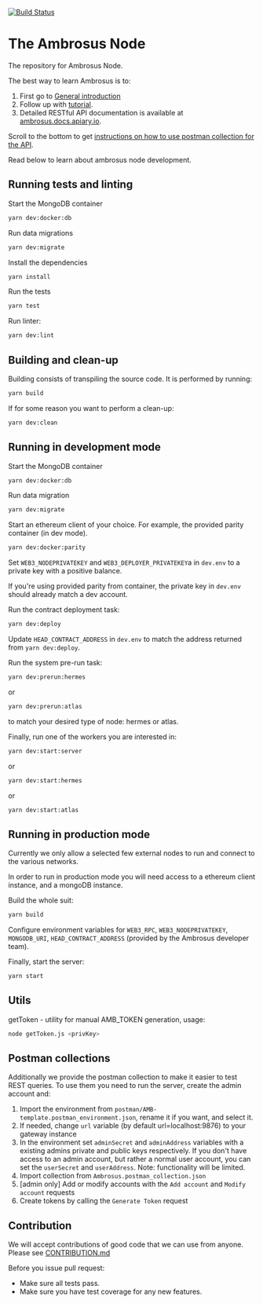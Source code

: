 [![Build Status](https://travis-ci.com/ambrosus/ambrosus-node.svg?branch=master)](https://travis-ci.com/ambrosus/ambrosus-node)

# The Ambrosus Node
The repository for Ambrosus Node. 

The best way to learn Ambrosus is to:
1. First go to [General introduction](https://github.com/ambrosus/ambrosus-node/blob/master/docs/introduction.md)
2. Follow up with [tutorial](https://github.com/ambrosus/ambrosus-node/blob/master/docs/tutorial.md).
3. Detailed RESTful API documentation is available at [ambrosus.docs.apiary.io](https://ambrosus.docs.apiary.io/).

Scroll to the bottom to get [instructions on how to use postman collection for the API](#postman-collections).

Read below to learn about ambrosus node development.

## Running tests and linting

Start the MongoDB container
```sh
yarn dev:docker:db
```

Run data migrations
```sh
yarn dev:migrate
```

Install the dependencies
```sh
yarn install
```

Run the tests
```sh
yarn test
```

Run linter:
```sh
yarn dev:lint
```

## Building and clean-up
Building consists of transpiling the source code. It is performed by running:
```sh
yarn build
```

If for some reason you want to perform a clean-up:
```sh
yarn dev:clean
```

## Running in development mode

Start the MongoDB container
```sh
yarn dev:docker:db
```

Run data migration
```sh
yarn dev:migrate
```

Start an ethereum client of your choice. For example, the provided parity container (in dev mode).
```sh
yarn dev:docker:parity
```

Set `WEB3_NODEPRIVATEKEY` and `WEB3_DEPLOYER_PRIVATEKEY`a in `dev.env` to a private key with 
a positive balance. 

If you're using provided parity from container, the private key in `dev.env` should already match a dev account.

Run the contract deployment task:
```sh
yarn dev:deploy
```

Update `HEAD_CONTRACT_ADDRESS` in `dev.env` to match the address returned from `yarn dev:deploy`.

Run the system pre-run task:
```sh
yarn dev:prerun:hermes
```
or
```sh
yarn dev:prerun:atlas
```
to match your desired type of node: hermes or atlas.

Finally, run one of the workers you are interested in:
```sh
yarn dev:start:server
```
or 
```sh
yarn dev:start:hermes
```
or
```sh
yarn dev:start:atlas
```

## Running in production mode

Currently we only allow a selected few external nodes to run and connect to the various networks.

In order to run in production mode you will need access to a ethereum client instance, and a mongoDB instance. 

Build the whole suit:
```sh
yarn build
```

Configure environment variables for `WEB3_RPC`, `WEB3_NODEPRIVATEKEY`, `MONGODB_URI`, `HEAD_CONTRACT_ADDRESS` (provided by the Ambrosus developer team).

Finally, start the server:
```sh
yarn start
```

## Utils

getToken - utility for manual AMB_TOKEN generation, usage: 
```sh
node getToken.js <privKey>
```

## Postman collections

Additionally we provide the postman collection to make it easier to test REST queries. To use them you need to run the server, create the admin account and:

1. Import the environment from `postman/AMB-template.postman_environment.json`, rename it if you want, and select it.
2. If needed, change `url` variable (by default url=localhost:9876) to your gateway instance
3. In the environment set `adminSecret` and `adminAddress` variables with a existing admins private and public keys respectively. If you don't have access to an admin account, but rather a normal user account, you can set the `userSecret` and `userAddress`. Note: functionality will be limited.
4. Import collection from `Ambrosus.postman_collection.json`
5. [admin only] Add or modify accounts with the `Add account` and `Modify account` requests
6. Create tokens by calling the `Generate Token` request


## Contribution
We will accept contributions of good code that we can use from anyone.  
Please see [CONTRIBUTION.md](CONTRIBUTION.md)

Before you issue pull request:
* Make sure all tests pass.
* Make sure you have test coverage for any new features.
